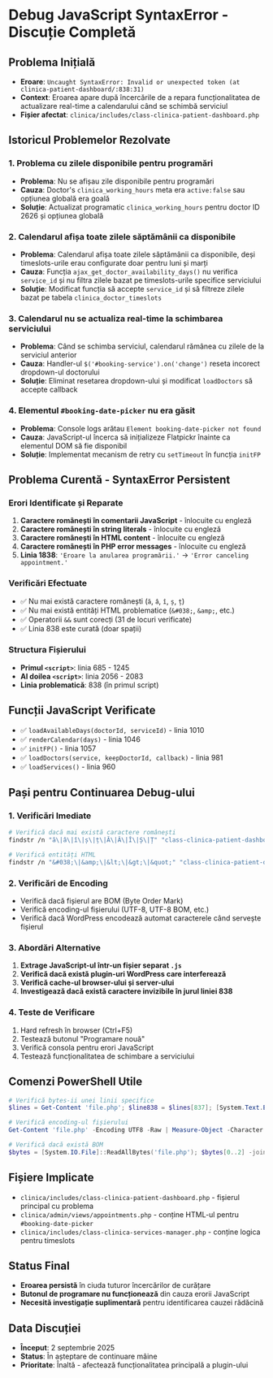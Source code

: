 # Debug JavaScript SyntaxError - Discuție Completă

## Problema Inițială
- **Eroare**: `Uncaught SyntaxError: Invalid or unexpected token (at clinica-patient-dashboard/:838:31)`
- **Context**: Eroarea apare după încercările de a repara funcționalitatea de actualizare real-time a calendarului când se schimbă serviciul
- **Fișier afectat**: `clinica/includes/class-clinica-patient-dashboard.php`

## Istoricul Problemelor Rezolvate

### 1. Problema cu zilele disponibile pentru programări
- **Problema**: Nu se afișau zile disponibile pentru programări
- **Cauza**: Doctor's `clinica_working_hours` meta era `active:false` sau opțiunea globală era goală
- **Soluție**: Actualizat programatic `clinica_working_hours` pentru doctor ID 2626 și opțiunea globală

### 2. Calendarul afișa toate zilele săptămânii ca disponibile
- **Problema**: Calendarul afișa toate zilele săptămânii ca disponibile, deși timeslots-urile erau configurate doar pentru luni și marți
- **Cauza**: Funcția `ajax_get_doctor_availability_days()` nu verifica `service_id` și nu filtra zilele bazat pe timeslots-urile specifice serviciului
- **Soluție**: Modificat funcția să accepte `service_id` și să filtreze zilele bazat pe tabela `clinica_doctor_timeslots`

### 3. Calendarul nu se actualiza real-time la schimbarea serviciului
- **Problema**: Când se schimba serviciul, calendarul rămânea cu zilele de la serviciul anterior
- **Cauza**: Handler-ul `$('#booking-service').on('change')` reseta incorect dropdown-ul doctorului
- **Soluție**: Eliminat resetarea dropdown-ului și modificat `loadDoctors` să accepte callback

### 4. Elementul `#booking-date-picker` nu era găsit
- **Problema**: Console logs arătau `Element booking-date-picker not found`
- **Cauza**: JavaScript-ul încerca să inițializeze Flatpickr înainte ca elementul DOM să fie disponibil
- **Soluție**: Implementat mecanism de retry cu `setTimeout` în funcția `initFP`

## Problema Curentă - SyntaxError Persistent

### Erori Identificate și Reparate
1. **Caractere românești în comentarii JavaScript** - înlocuite cu engleză
2. **Caractere românești în string literals** - înlocuite cu engleză  
3. **Caractere românești în HTML content** - înlocuite cu engleză
4. **Caractere românești în PHP error messages** - înlocuite cu engleză
5. **Linia 1838**: `'Eroare la anularea programării.'` → `'Error canceling appointment.'`

### Verificări Efectuate
- ✅ Nu mai există caractere românești (`ă`, `â`, `î`, `ș`, `ț`)
- ✅ Nu mai există entități HTML problematice (`&#038;`, `&amp;`, etc.)
- ✅ Operatorii `&&` sunt corecți (31 de locuri verificate)
- ✅ Linia 838 este curată (doar spații)

### Structura Fișierului
- **Primul `<script>`**: linia 685 - 1245
- **Al doilea `<script>`**: linia 2056 - 2083
- **Linia problematică**: 838 (în primul script)

## Funcții JavaScript Verificate
- ✅ `loadAvailableDays(doctorId, serviceId)` - linia 1010
- ✅ `renderCalendar(days)` - linia 1046
- ✅ `initFP()` - linia 1057
- ✅ `loadDoctors(service, keepDoctorId, callback)` - linia 981
- ✅ `loadServices()` - linia 960

## Pași pentru Continuarea Debug-ului

### 1. Verificări Imediate
```bash
# Verifică dacă mai există caractere românești
findstr /n "ă\|â\|î\|ș\|ț\|Ă\|Â\|Î\|Ș\|Ț" "class-clinica-patient-dashboard.php"

# Verifică entități HTML
findstr /n "&#038;\|&amp;\|&lt;\|&gt;\|&quot;" "class-clinica-patient-dashboard.php"
```

### 2. Verificări de Encoding
- Verifică dacă fișierul are BOM (Byte Order Mark)
- Verifică encoding-ul fișierului (UTF-8, UTF-8 BOM, etc.)
- Verifică dacă WordPress encodează automat caracterele când servește fișierul

### 3. Abordări Alternative
1. **Extrage JavaScript-ul într-un fișier separat `.js`**
2. **Verifică dacă există plugin-uri WordPress care interferează**
3. **Verifică cache-ul browser-ului și server-ului**
4. **Investigează dacă există caractere invizibile în jurul liniei 838**

### 4. Teste de Verificare
1. Hard refresh în browser (Ctrl+F5)
2. Testează butonul "Programare nouă"
3. Verifică consola pentru erori JavaScript
4. Testează funcționalitatea de schimbare a serviciului

## Comenzi PowerShell Utile
```powershell
# Verifică bytes-ii unei linii specifice
$lines = Get-Content 'file.php'; $line838 = $lines[837]; [System.Text.Encoding]::UTF8.GetBytes($line838)

# Verifică encoding-ul fișierului
Get-Content 'file.php' -Encoding UTF8 -Raw | Measure-Object -Character

# Verifică dacă există BOM
$bytes = [System.IO.File]::ReadAllBytes('file.php'); $bytes[0..2] -join ' '
```

## Fișiere Implicate
- `clinica/includes/class-clinica-patient-dashboard.php` - fișierul principal cu problema
- `clinica/admin/views/appointments.php` - conține HTML-ul pentru `#booking-date-picker`
- `clinica/includes/class-clinica-services-manager.php` - conține logica pentru timeslots

## Status Final
- **Eroarea persistă** în ciuda tuturor încercărilor de curățare
- **Butonul de programare nu funcționează** din cauza erorii JavaScript
- **Necesită investigație suplimentară** pentru identificarea cauzei rădăcină

## Data Discuției
- **Început**: 2 septembrie 2025
- **Status**: În așteptare de continuare mâine
- **Prioritate**: Înaltă - afectează funcționalitatea principală a plugin-ului

